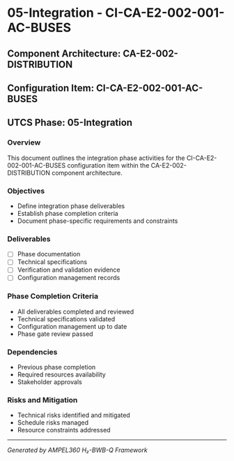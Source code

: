 # 05-Integration - CI-CA-E2-002-001-AC-BUSES

## Component Architecture: CA-E2-002-DISTRIBUTION
## Configuration Item: CI-CA-E2-002-001-AC-BUSES
## UTCS Phase: 05-Integration

### Overview
This document outlines the integration phase activities for the CI-CA-E2-002-001-AC-BUSES configuration item within the CA-E2-002-DISTRIBUTION component architecture.

### Objectives
- Define integration phase deliverables
- Establish phase completion criteria
- Document phase-specific requirements and constraints

### Deliverables
- [ ] Phase documentation
- [ ] Technical specifications
- [ ] Verification and validation evidence
- [ ] Configuration management records

### Phase Completion Criteria
- All deliverables completed and reviewed
- Technical specifications validated
- Configuration management up to date
- Phase gate review passed

### Dependencies
- Previous phase completion
- Required resources availability
- Stakeholder approvals

### Risks and Mitigation
- Technical risks identified and mitigated
- Schedule risks managed
- Resource constraints addressed

---
*Generated by AMPEL360 H₂-BWB-Q Framework*
